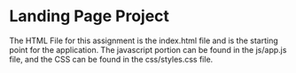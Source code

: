 # Landing Page Project

The HTML File for this assignment is the index.html file and is the starting point for the application. The javascript portion can be found in the js/app.js file, and the CSS can be found in the css/styles.css file.